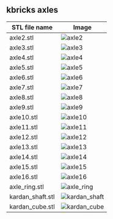 ## kbricks axles

STL file name | Image
--------------|------
axle2.stl | ![axle2](../../img/axles/axle2.png)
axle3.stl | ![axle3](../../img/axles/axle3.png)
axle4.stl | ![axle4](../../img/axles/axle4.png)
axle5.stl | ![axle5](../../img/axles/axle5.png)
axle6.stl | ![axle6](../../img/axles/axle6.png)
axle7.stl | ![axle7](../../img/axles/axle7.png)
axle8.stl | ![axle8](../../img/axles/axle8.png)
axle9.stl | ![axle9](../../img/axles/axle9.png)
axle10.stl | ![axle10](../../img/axles/axle10.png)
axle11.stl | ![axle11](../../img/axles/axle11.png)
axle12.stl | ![axle12](../../img/axles/axle12.png)
axle13.stl | ![axle13](../../img/axles/axle13.png)
axle14.stl | ![axle14](../../img/axles/axle14.png)
axle15.stl | ![axle15](../../img/axles/axle15.png)
axle16.stl | ![axle16](../../img/axles/axle16.png)
axle_ring.stl | ![axle_ring](../../img/axles/axle_ring.png)
kardan_shaft.stl | ![kardan_shaft](../../img/axles/kardan_shaft.png)
kardan_cube.stl | ![kardan_cube](../../img/axles/kardan_cube.png)
